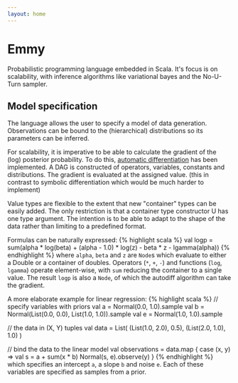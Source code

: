```yaml
---
layout: home
---
```

# Emmy
Probabilistic programming language embedded in Scala.  It's focus is on
scalability, with inference algorithms like variational bayes and the No-U-Turn
sampler.

## Model specification
The language allows the user to specify a model of data generation.
Observations can be bound to the (hierarchical) distributions so its parameters
can be inferred.

For scalability, it is imperative to be able to calculate the gradient of the
(log) posterior probability.  To do this, [automatic
differentiation](https://en.wikipedia.org/wiki/Automatic_differentiation) has
been implemented.  A DAG is constructed of operators, variables, constants and
distributions.  The gradient is evaluated at the assigned value.  (this in
contrast to symbolic differentiation which would be much harder to implement)

Value types are flexible to the extent that new "container" types can be easily
added.  The only restriction is that a container type constructor U has one
type argument.  The intention is to be able to adapt to the shape of the data
rather than limiting to a predefined format.

Formulas can be naturally expressed:
{% highlight scala %}
val logp = sum(alpha * log(beta) + (alpha - 1.0) * log(z) - beta * z - lgamma(alpha))
{% endhighlight %}
where `alpha`, `beta` and `z` are `Node`s which evaluate to either a Double or
a container of doubles.  Operators (`*`, `+`, `-`) and functions (`log`,
`lgamma`) operate element-wise, with `sum` reducing the container to a single
value.  The result `logp` is also a `Node`, of which the autodiff algorithm can
take the gradient.

A more elaborate example for linear regression:
{% highlight scala %}
// specify variables with priors
val a = Normal(0.0, 1.0).sample
val b = Normal(List(0.0, 0.0), List(1.0, 1.0)).sample
val e = Normal(1.0, 1.0).sample

// the data in (X, Y) tuples
val data = List(
  (List(1.0, 2.0), 0.5),
  (List(2.0, 1.0), 1.0)
)

// bind the data to the linear model
val observations = data.map {
  case (x, y) =>
    val s = a + sum(x * b)
    Normal(s, e).observe(y)
}
{% endhighlight %}
which specifies an intercept `a`, a slope `b` and noise `e`.  Each of these variables are specified as samples from a prior.
